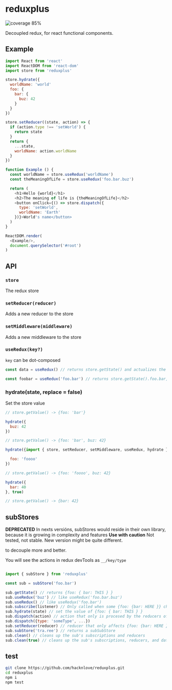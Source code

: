 # reduxplus
![coverage 85%](https://img.shields.io/badge/coverage-85%25-brightgreen)

Decoupled redux, for react functional components.

## Example

```javascript
import React from 'react'
import ReactDOM from 'react-dom'
import store from 'reduxplus'

store.hydrate({
  worldName: 'world'
  foo: {
    bar: {
      buz: 42
    }
  }
})

store.setReducer((state, action) => {
  if (action.type !== 'setWorld') {
    return state
  }
  return {
    ...state,
    worldName: action.worldName
  }
})

function Example () {
  const worldName = store.useRedux('worldName')
  const theMeaningOfLife = store.useRedux('foo.bar.buz')

  return (
    <h1>Hello {world}</h1>
    <h2>The meaning of life is {theMeaningOfLife}</h2>
    <button onClick={() => store.dispatch({
      type: 'setWorld',
      worldName: 'Earth'
    })}>World's name</button>
  )
}

ReactDOM.render(
  <Example/>,
  document.querySelector('#root')
)
```
## API

### `store`
The redux store

### `setReducer(reducer)`
Adds a new reducer to the store

### `setMiddleware(middleware)`
Adds a new middleware to the store

### `useRedux(key?)`
`key` can be dot-composed

```javascript
const data = useRedux() // returns store.getState() and actualizes the component when data changes

const foobar = useRedux('foo.bar') // returns store.getState().foo.bar, and actualizes the component when that value changes
```

### hydrate(state, replace = false)

Set the store value

```javascript
// store.getValue() -> {foo: 'bar'}

hydrate({
  buz: 42
})

// store.getValue() -> {foo: 'bar', buz: 42}

hydrate({import { store, setReducer, setMiddleware, useRedux, hydrate } from 'reduxplus'

  foo: 'foooo'
})

// store.getValue() -> {foo: 'foooo', buz: 42}

hydrate({
  bar: 40
}, true)

// store.getValue() -> {bar: 42}

```

## subStores
**DEPRECATED** In nexts versións, subStores would reside in their own library, because it is growing in complexity and features
**Use with caution** Not tested, not stable. New version might be quite different.


to decouple more and better.

You will see the actions in redux devTools as `__/key/type`

```javascript
```

```javascript
import { subStore } from 'reduxplus'

const sub = subStore('foo.bar')

sub.getState() // returns {foo: { bar: THIS } }
sub.useRedux('buz') // like useRedux('foo.bar.buz')
sub.useRedux() // like useRedux('foo.bar')
sub.subscribe(listener) // Only called when some {foo: {bar: HERE }} changes
sub.hydrate(state) // set the value of {foo: { bar: THIS } }
sub.dispatch(action) // action that only is procesed by the reducers of this sub
sub.dispatch({type: 'someType', ...})
sub.setReducer(reducer) // reducer that only affects {foo: {bar: HERE }}
sub.subStore('tra.ree') // returns a subSubStore
sub.clean() // cleans up the sub's subscriptions and reducers
sub.clean(true) // cleans up the sub's subscriptions, reducers, and data
```

## test

```bash
git clone https://github.com/hacknlove/reduxplus.git
cd reduxplus
npm i
npm test
```
